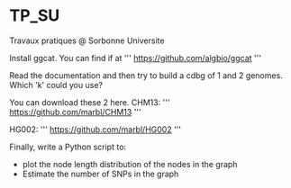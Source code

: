 # TP_SU
Travaux pratiques @ Sorbonne Universite


Install ggcat. You can find if at 
'''
https://github.com/algbio/ggcat
'''

Read the documentation and then try to build a cdbg of 1 and 2 genomes. Which 'k' could you use?

You can download these 2 here.
CHM13:
'''
https://github.com/marbl/CHM13
''' 

HG002:
'''
https://github.com/marbl/HG002
''' 

Finally, write a Python script to:
 - plot the node length distribution of the nodes in the graph
 - Estimate the number of SNPs in the graph
